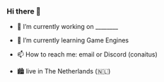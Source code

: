 ### Hi there 👋

- 🔭 I’m currently working on ________
- 🌱 I’m currently learning Game Engines
- 📫 How to reach me: email or Discord (conaitus)

- 🏙 live in The Netherlands (🇳🇱)
